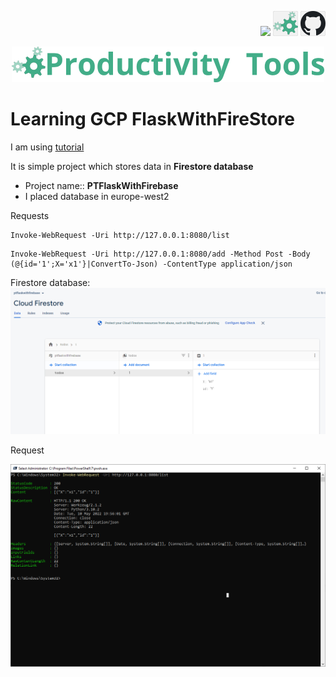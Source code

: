 <!--Category:SQL,Powershell--> 
 <p align="right">
  <a href="https://www.powershellgallery.com/packages/ProductivityTools.SQLServerColumnDescription/"><img src="Images/Header/Powershell_border_40px.png" /></a>
    <a href="http://productivitytools.tech/sql-server-column-description/"><img src="Images/Header/ProductivityTools_green_40px_2.png" /><a> 
    <a href="https://github.com/pwujczyk/ProductivityTools.SQLServerColumnDescription"><img src="Images/Header/Github_border_40px.png" /></a>
</p>
<p align="center">
    <a href="http://http://productivitytools.tech/">
        <img src="Images/Header/LogoTitle_green_500px.png" />
    </a>
</p>



# Learning GCP FlaskWithFireStore

I am using [tutorial](https://medium.com/google-cloud/building-a-flask-python-crud-api-with-cloud-firestore-firebase-and-deploying-on-cloud-run-29a10c502877)

It is simple project which stores data in **Firestore database**

- Project name:: **PTFlaskWithFirebase** 
- I placed database in europe-west2

Requests
```
Invoke-WebRequest -Uri http://127.0.0.1:8080/list
```

```
Invoke-WebRequest -Uri http://127.0.0.1:8080/add -Method Post -Body (@{id='1';X='x1'}|ConvertTo-Json) -ContentType application/json
```

Firestore database: 
![Database](Images/Database.png)

Request

![Request](Images/Request.png)